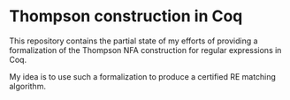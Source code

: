 Thompson construction in Coq
===================================

This repository contains the partial state of my 
efforts of providing a formalization of the 
Thompson NFA construction for regular expressions in Coq.

My idea is to use such a formalization to produce a certified 
RE matching algorithm.
